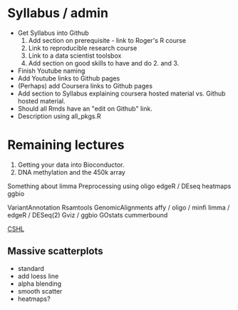 # Syllabus / admin

- Get Syllabus into Github
	1. Add section on prerequisite - link to Roger's R course
    2. Link to reproducible research course
	3. Link to a data scientist toolsbox
	4. Add section on good skills to have and do 2. and 3.
- Finish Youtube naming
- Add Youtube links to Github pages
- (Perhaps) add Coursera links to Github pages
- Add section to Syllabus explaining coursera hosted material vs. Github hosted material.
- Should all Rmds have an "edit on Github" link.
- Description using all_pkgs.R

# Remaining lectures

1. Getting your data into Bioconductor.
2. DNA methylation and the 450k array



Something about limma
Preprocessing using oligo
edgeR / DEseq
heatmaps
ggbio


VariantAnnotation
Rsamtools
GenomicAlignments
affy / oligo / minfi
limma / edgeR / DESeq(2)
Gviz / ggbio
GOstats
cummerbound

[CSHL](http://watson.nci.nih.gov/~sdavis/tutorials/IntroToR/)

## Massive scatterplots
- standard
- add loess line
- alpha blending
- smooth scatter
- heatmaps?



